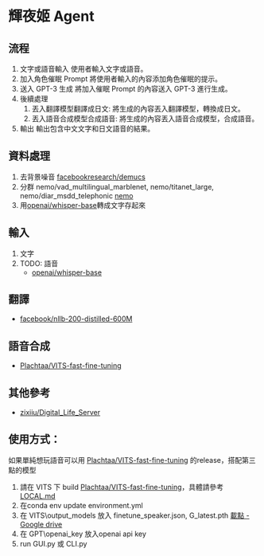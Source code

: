 # 輝夜姬 Agent 

## 流程
1. 文字或語音輸入
使用者輸入文字或語音。
2. 加入角色催眠 Prompt
將使用者輸入的內容添加角色催眠的提示。
3. 送入 GPT-3 生成
將加入催眠 Prompt 的內容送入 GPT-3 進行生成。
4. 後續處理
    1. 丟入翻譯模型翻譯成日文: 將生成的內容丟入翻譯模型，轉換成日文。
    2. 丟入語音合成模型合成語音: 將生成的內容丟入語音合成模型，合成語音。
5. 輸出
輸出包含中文文字和日文語音的結果。

## 資料處理
1. 去背景噪音  [facebookresearch/demucs](https://github.com/facebookresearch/demucs)
2. 分群 nemo/vad_multilingual_marblenet, nemo/titanet_large, nemo/diar_msdd_telephonic [nemo](https://github.com/NVIDIA/NeMo/tree/main)
3. 用[openai/whisper-base](https://huggingface.co/openai/whisper-base)轉成文字存起來

## 輸入
1. 文字
2. TODO: 語音
    - [openai/whisper-base](https://huggingface.co/openai/whisper-base)

## 翻譯
- [facebook/nllb-200-distilled-600M](https://huggingface.co/facebook/nllb-200-distilled-600M)

## 語音合成
- [Plachtaa/VITS-fast-fine-tuning](https://github.com/Plachtaa/VITS-fast-fine-tuning/tree/main)

## 其他參考
- [zixiiu/Digital_Life_Server](https://github.com/zixiiu/Digital_Life_Server)

## 使用方式：
如果單純想玩語音可以用 [Plachtaa/VITS-fast-fine-tuning](https://github.com/Plachtaa/VITS-fast-fine-tuning/tree/main) 的release，搭配第三點的模型
1. 請在 VITS 下 build [Plachtaa/VITS-fast-fine-tuning](https://github.com/Plachtaa/VITS-fast-fine-tuning/tree/main)，具體請參考 [LOCAL.md](https://github.com/Plachtaa/VITS-fast-fine-tuning/blob/main/LOCAL.md)
2. 在conda env update environment.yml
3. 在 VITS\output_models 放入 finetune_speaker.json, G_latest.pth [載點 - Google drive](https://drive.google.com/drive/folders/1-40Dd3CRDzVGoL5gdRj39oN_uWKdOvp2?usp=sharing)
4. 在 GPT\openai_key 放入openai api key
5. run GUI.py 或 CLI.py

